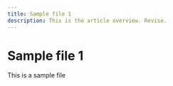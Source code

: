 ```yaml
---
title: Sample file 1
description: This is the article overview. Revise.
---
```


# Sample file 1

This is a sample file
